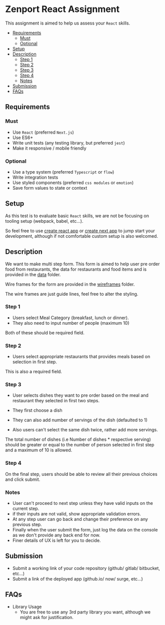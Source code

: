 # Zenport React Assignment

This assignment is aimed to help us assess your `React` skills.

<!-- toc -->

* [Requirements](#requirements)
  * [Must](#must)
  * [Optional](#optional)
* [Setup](#setup)
* [Description](#description)
  * [Step 1](#step-1)
  * [Step 2](#step-2)
  * [Step 3](#step-3)
  * [Step 4](#step-4)
  * [Notes](#notes)
* [Submission](#submission)
* [FAQs](#faqs)

<!-- tocstop -->

## Requirements

### Must

* Use `React` (preferred `Next.js`)
* Use ES6+
* Write unit tests (any testing library, but preferred `jest`)
* Make it responsive / mobile friendly

### Optional

* Use a type system (preferred `Typescript` or `flow`)
* Write integration tests
* Use styled components (preferred `css modules` or `emotion`)
* Save form values to state or context

## Setup

As this test is to evaluate basic `React` skills, we are not be focusing on tooling setup (webpack, babel, etc...).

So feel free to use [create react app](https://github.com/facebookincubator/create-react-app) or [create next app](https://nextjs.org/docs/api-reference/create-next-app) to jump start your development, although if not comfortable custom setup is also welcomed.

## Description

We want to make multi step form. This form is aimed to help user pre order food from restaurants, the data for restaurants and food items and is provided in the [data](./data) folder.

Wire frames for the form are provided in the [wireframes](./wireframes) folder.

The wire frames are just guide lines, feel free to alter the styling.

### Step 1

* Users select Meal Category (breakfast, lunch or dinner).
* They also need to input number of people (maximum 10)

Both of these should be required field.

### Step 2

* Users select appropriate restaurants that provides meals based on selection in first step.

This is also a required field.

### Step 3

* User selects dishes they want to pre order based on the meal and restaurant they selected in first two steps.

* They first choose a dish
* They can also add number of servings of the dish (defaulted to 1)
* Also users can't select the same dish twice, rather add more servings.

The total number of dishes (i.e Number of dishes \* respective serving) should be greater or equal to the number of person selected in first step and a maximum of 10 is allowed.

### Step 4

On the final step, users should be able to review all their previous choices
and click submit.

### Notes

* User can't proceed to next step unless they have valid inputs on the current step.
* if their inputs are not valid, show appropriate validation errors.
* At any step user can go back and change their preference on any previous step.
* Finally when the user submit the form, just log the data on the console as we don't provide any back end for now.
* Finer details of UX is left for you to decide.

## Submission

* Submit a working link of your code repository (github/ gitlab/ bitbucket, etc...)
* Submit a link of the deployed app (github.io/ now/ surge, etc...)

## FAQs

* Library Usage
  * You are free to use any 3rd party library you want, although we might ask for justification.
